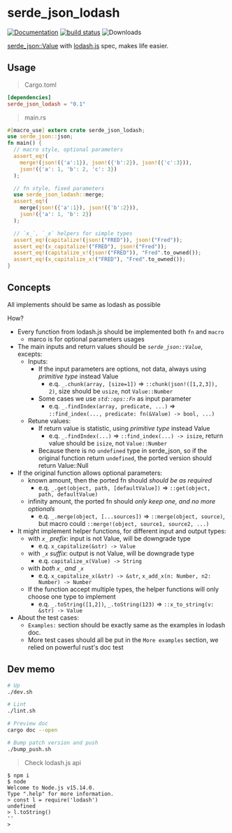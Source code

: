 # serde_json_lodash

[![Documentation](https://img.shields.io/crates/v/serde_json_lodash?label=latest)](https://docs.rs/serde_json_lodash)
[![build status](https://github.com/up9cloud/serde_json_lodash/workflows/CI/badge.svg?branch=main&event=push)](https://github.com/up9cloud/serde_json_lodash/actions)
![Downloads](https://img.shields.io/crates/d/serde_json_lodash.svg)

[serde_json::Value](https://docs.serde.rs/serde_json/value/enum.Value.html) with [lodash.js](https://github.com/lodash/lodash) spec, makes life easier.

## Usage

> Cargo.toml

```toml
[dependencies]
serde_json_lodash = "0.1"
```

> main.rs

```rust
#[macro_use] extern crate serde_json_lodash;
use serde_json::json;
fn main() {
  // macro style, optional parameters
  assert_eq!(
    merge!(json!({'a':1}), json!({'b':2}), json!({'c':3})),
    json!({'a': 1, 'b': 2, 'c': 3})
  );

  // fn style, fixed parameters
  use serde_json_lodash::merge;
  assert_eq!(
    merge(json!({'a':1}), json!({'b':2})),
    json!({'a': 1, 'b': 2})
  );

  // `x_`, `_x` helpers for simple types
  assert_eq!(capitalize!(json!("FRED")), json!("Fred"));
  assert_eq!(x_capitalize!("FRED"), json!("Fred"));
  assert_eq!(capitalize_x!(json!("FRED")), "Fred".to_owned());
  assert_eq!(x_capitalize_x!("FRED"), "Fred".to_owned());
}
```

## Concepts

All implements should be same as lodash as possible

How?

- Every function from lodash.js should be implemented both `fn` and `macro`
  - marco is for optional parameters usages
- The main inputs and return values should be *`serde_json::Value`*, excepts:
  - Inputs:
    - If the input parameters are options, not data, always using *primitive type* instead Value
      - e.q. `_.chunk(array, [size=1])` => `::chunk(json!([1,2,3]), 2)`, size should be `usize`, not `Value::Number`
    - Some cases we use *`std::ops::Fn`* as input parameter
      - e.q. `_.findIndex(array, predicate, ...)` => `::find_index(..., predicate: fn(&Value) -> bool, ...)`
  - Retune values:
    - If return value is statistic, using *primitive type* instead Value
      - e.q. `_.findIndex(...)` => `::find_index(...) -> isize`, return value should be `isize`, not `Value::Number`
    - Because there is no `undefined` type in serde_json, so if the original function return `undefined`, the ported version should return Value::Null
- If the original function allows optional parameters:
  - known amount, then the ported fn should *should be as required*
    - e.q. `_.get(object, path, [defaultValue])` => `::get(object, path, defaultValue)`
  - infinity amount, the ported fn should *only keep one, and no more optionals*
    - e.q. `_.merge(object, [...sources])` => `::merge(object, source)`, but macro could `::merge!(object, source1, source2, ...)`
- It might implement helper functions, for different input and output types:
  - with *`x_` prefix*: input is not Value, will be downgrade type
    - e.q. `x_capitalize(&str) -> Value`
  - with *`_x` suffix*: output is not Value, will be downgrade type
    - e.q. `capitalize_x(Value) -> String`
  - with *both `x_` and `_x`*
    - e.q. `x_capitalize_x(&str) -> &str`, `x_add_x(n: Number, n2: Number) -> Number`
  - If the function accept multiple types, the helper functions will only choose one type to implement
    - e.q. `_.toString([1,2])`, `_.toString(123)` => `::x_to_string(v: &str) -> Value`
- About the test cases:
  - `Examples:` section should be exactly same as the examples in lodash doc.
  - More test cases should all be put in the `More examples` section, we relied on powerful rust's doc test

## Dev memo

```bash
# Up
./dev.sh

# Lint
./lint.sh

# Preview doc
cargo doc --open

# Bump patch version and push
./bump_push.sh
```

> Check lodash.js api

```console
$ npm i
$ node
Welcome to Node.js v15.14.0.
Type ".help" for more information.
> const l = require('lodash')
undefined
> l.toString()
''
>
```

